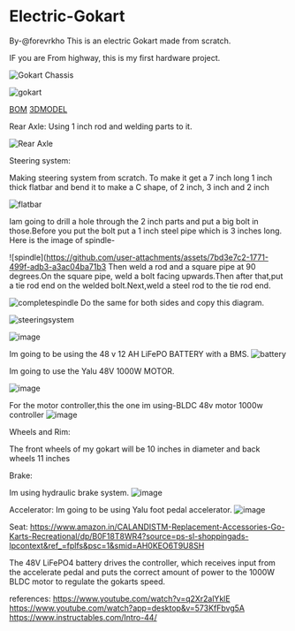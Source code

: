 # Electric-Gokart
By-@forevrkho
This is an electric Gokart made from scratch.

IF you are From highway, this is my first hardware project.

![Gokart Chassis](https://github.com/user-attachments/assets/6bc0aa68-4703-477e-aa0e-e66fc414e696)

![gokart](https://github.com/user-attachments/assets/c73a678a-3193-4904-a5fa-24b16ba28781)

[BOM](https://1drv.ms/x/c/fdaba023a17e640d/EZ6Yn9u4eGJAj9u3CJCQzqEB1YBNHVDiWHWjI0bVcDJNzA?e=YMk7vX)
[3DMODEL](https://a360.co/43ItHN3)

Rear Axle:
Using 1 inch rod and welding parts to it.

![Rear Axle](https://github.com/user-attachments/assets/b8e5853f-1588-4c56-9372-55da5970f5aa)


Steering system:

Making steering system from scratch. To make it get a 7 inch long 1 inch thick flatbar and bend it to make a C shape, of 2 inch, 3 inch and 2 inch

![flatbar](https://github.com/user-attachments/assets/a3cba9f8-bdfe-433d-bfff-c479f340fe23)

Iam going to drill a hole through the 2 inch parts and put a big bolt in those.Before you put the bolt put a 1 inch steel pipe which is 3 inches long.
Here is the image of spindle-

![spindle](https://github.com/user-attachments/assets/7bd3e7c2-1771-499f-adb3-a3ac04ba71b3
Then weld a rod and a square pipe at 90 degrees.On the square pipe, weld a bolt facing upwards.Then after that,put a tie rod end on the welded bolt.Next,weld a steel rod to the tie rod end.

![completespindle](https://github.com/user-attachments/assets/71497053-b3db-4711-a225-b80081c563cb)
Do the same for both sides and copy this diagram.

![steeringsystem](https://github.com/user-attachments/assets/f4368217-a089-4b7e-a919-08dd8c491675)

![image](https://github.com/user-attachments/assets/110a4da9-a003-41ff-a917-3337d25ccb23)

Im going to be using the 48 v 12 AH LiFePO BATTERY with a BMS.
![battery](https://github.com/user-attachments/assets/b041be40-2ad3-41e8-ab82-f899b9b3f8c7)

Im going to use the Yalu 48V 1000W  MOTOR.

![image](https://github.com/user-attachments/assets/f5166f6b-c6e7-4e49-91c4-7b007b61438a)

For the motor controller,this the one im using-BLDC 48v motor 1000w controller
![image](https://github.com/user-attachments/assets/2aea07d6-91d9-4a28-a293-66a720d3876d)

Wheels and Rim:

The front wheels of my gokart will be 10 inches in diameter and back wheels 11 inches


Brake:

Im using hydraulic brake system.
![image](https://github.com/user-attachments/assets/0a6b7b6a-fe9b-4ded-a9fe-10379c91d118)

Accelerator:
Im going to be using Yalu foot pedal accelerator.
![image](https://github.com/user-attachments/assets/3d94fc75-c705-4155-b626-6f28ccafb4bf)

Seat:
https://www.amazon.in/CALANDISTM-Replacement-Accessories-Go-Karts-Recreational/dp/B0F18T8WR4?source=ps-sl-shoppingads-lpcontext&ref_=fplfs&psc=1&smid=AH0KEO6T9U8SH


The 48V LiFePO4 battery drives the controller, which receives input from the accelerate pedal and puts the correct amount of power to the 1000W BLDC motor to regulate the gokarts speed.


references:
https://www.youtube.com/watch?v=q2Xr2alYklE
https://www.youtube.com/watch?app=desktop&v=573KfFbvg5A
https://www.instructables.com/Intro-44/
